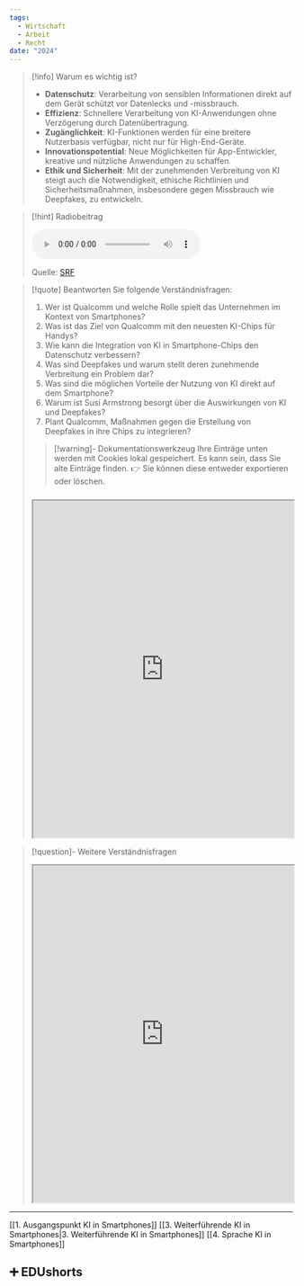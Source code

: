 ```yaml
---
tags:
  - Wirtschaft
  - Arbeit
  - Recht
date: "2024"
---
```

>[!info] Warum es wichtig ist?
>- **Datenschutz**: Verarbeitung von sensiblen Informationen direkt auf dem Gerät schützt vor Datenlecks und -missbrauch.
>- **Effizienz**: Schnellere Verarbeitung von KI-Anwendungen ohne Verzögerung durch Datenübertragung.
>- **Zugänglichkeit**: KI-Funktionen werden für eine breitere Nutzerbasis verfügbar, nicht nur für High-End-Geräte.
>- **Innovationspotential**: Neue Möglichkeiten für App-Entwickler, kreative und nützliche Anwendungen zu schaffen.
>- **Ethik und Sicherheit**: Mit der zunehmenden Verbreitung von KI steigt auch die Notwendigkeit, ethische Richtlinien und Sicherheitsmaßnahmen, insbesondere gegen Missbrauch wie Deepfakes, zu entwickeln.

>[!hint] Radiobeitrag
>
><audio controls><source src="https://srfaudio-a.akamaihd.net/delivery/world/926b9aa8-6015-4fa7-bbbd-0810168683a2.mp3"></audio>
>
>Quelle: [SRF](https://www.srf.ch/play/radio/redirect/detail/b78b4ae3-cd59-403c-b899-398a595dfc75)

>[!quote] Beantworten Sie folgende Verständnisfragen:
>1. Wer ist Qualcomm und welche Rolle spielt das Unternehmen im Kontext von Smartphones?
>2. Was ist das Ziel von Qualcomm mit den neuesten KI-Chips für Handys?
>3. Wie kann die Integration von KI in Smartphone-Chips den Datenschutz verbessern?
>4. Was sind Deepfakes und warum stellt deren zunehmende Verbreitung ein Problem dar?
>5. Was sind die möglichen Vorteile der Nutzung von KI direkt auf dem Smartphone?
>6. Warum ist Susi Armstrong besorgt über die Auswirkungen von KI und Deepfakes?
>7. Plant Qualcomm, Maßnahmen gegen die Erstellung von Deepfakes in ihre Chips zu integrieren?
>
>>[!warning]- Dokumentationswerkzeug 
>Ihre Einträge unten werden mit Cookies lokal gespeichert. Es kann sein, dass Sie alte Einträge finden. 
>👉 Sie können diese entweder exportieren oder löschen.
>#####
><iframe width="100%" height="600" src="https://app.Lumi.education/run/dw_E7K" allowfullscreen allow="geolocation *; autoplay; encrypted-media"></iframe>


>[!question]- Weitere Verständnisfragen
><iframe width="100%" height="600" src="https://app.Lumi.education/run/XOHSIy" allowfullscreen allow="geolocation *; autoplay; encrypted-media"></iframe>

---
[[1. Ausgangspunkt KI in Smartphones]]
[[3. Weiterführende KI in Smartphones|3. Weiterführende KI in Smartphones]]
[[4. Sprache KI in Smartphones]]

## ➕ EDUshorts
